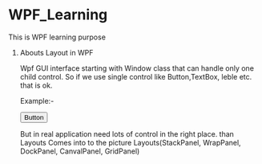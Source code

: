 # WPF_Learning
This is WPF learning purpose
01. Abouts Layout in WPF

    Wpf GUI interface starting with Window class that can handle only one child control.
    So if we use single control like Button,TextBox, leble etc. that is ok. 
    
    Example:-
    <Window x:Class="LayoutsInWpf.MainWindow"
        xmlns="http://schemas.microsoft.com/winfx/2006/xaml/presentation"
        xmlns:x="http://schemas.microsoft.com/winfx/2006/xaml"
        xmlns:d="http://schemas.microsoft.com/expression/blend/2008"
        xmlns:mc="http://schemas.openxmlformats.org/markup-compatibility/2006"
        xmlns:local="clr-namespace:LayoutsInWpf"
        mc:Ignorable="d"
        Title="MainWindow" Height="450" Width="800" Background="Wheat">
  
      <TextBox Width="200px" Height="40px"></TextBox>
      <Button Foreground="White" Background="Red" Width="100px" Height="40px">Button</Button>
  
    </Window>
    
    But in real application need lots of control in the right place.
    than Layouts Comes into to the picture
    Layouts(StackPanel, WrapPanel, DockPanel, CanvalPanel, GridPanel)

